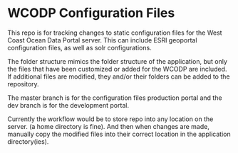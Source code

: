 # WCODP Configuration Files
This repo is for tracking changes to static configuration files for the West Coast Ocean Data Portal server.  This can include ESRI geoportal configuration files, as well as solr configurations.   

The folder structure mimics the folder structure of the application, but only the files that have been customized or added for the WCODP are included. If additional files are modified, they and/or their folders can be added to the repository.

The master branch is for the configuration files production portal and the dev branch is for the development portal. 

Currently the workflow would be to store repo into any location on the server.  (a home directory is fine).  And then when changes are made, manually copy the modified files into their correct location in the application directory(ies).
